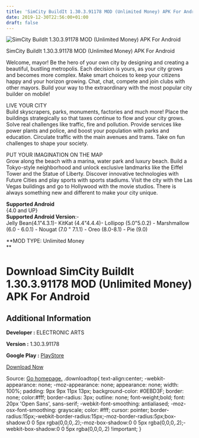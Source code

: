 ```yaml
---
title: 'SimCity BuildIt 1.30.3.91178 MOD (Unlimited Money) APK For Android'
date: 2019-12-30T22:56:00+01:00
draft: false
---
```


![SimCity BuildIt 1.30.3.91178 MOD (Unlimited Money) APK For Android](https://i1.wp.com/apkhome.net/wp-content/uploads/2019/12/SimCity-BuildIt-1.30.3.91178-MOD-Unlimited-Money.png "SimCity BuildIt 1.30.3.91178 MOD (Unlimited Money) APK For Android")

  

SimCity BuildIt 1.30.3.91178 MOD (Unlimited Money) APK For Android

Welcome, mayor! Be the hero of your own city by designing and creating a beautiful, bustling metropolis. Each decision is yours, as your city grows and becomes more complex. Make smart choices to keep your citizens happy and your horizon growing. Chat, chat, compete and join clubs with other mayors. Build your way to the extraordinary with the most popular city builder on mobile!

LIVE YOUR CITY  
Build skyscrapers, parks, monuments, factories and much more! Place the buildings strategically so that taxes continue to flow and your city grows. Solve real challenges like traffic, fire and pollution. Provide services like power plants and police, and boost your population with parks and education. Circulate traffic with the main avenues and trams. Take on fun challenges to shape your society.

PUT YOUR IMAGINATION ON THE MAP  
Grow along the beach with a marina, water park and luxury beach. Build a Tokyo-style neighborhood and unlock exclusive landmarks like the Eiffel Tower and the Statue of Liberty. Discover innovative technologies with Future Cities and play sports with sports stadiums. Visit the city with the Las Vegas buildings and go to Hollywood with the movie studios. There is always something new and different to make your city unique.

**Supported Android**  
{4.0 and UP}  
**Supported Android Version**:-  
Jelly Bean(4.1"4.3.1)- KitKat (4.4"4.4.4)- Lollipop (5.0"5.0.2) - Marshmallow (6.0 - 6.0.1) - Nougat (7.0 " 7.1.1) - Oreo (8.0-8.1) - Pie (9.0)

**MOD TYPE: Unlimited Money  
**

Download SimCity BuildIt 1.30.3.91178 MOD (Unlimited Money) APK For Android
===========================================================================

Additional Information
----------------------

**Developer :** ELECTRONIC ARTS

**Version :** 1.30.3.91178

**Google Play :** [PlayStore](https://play.google.com/store/apps/details?id=com.ea.game.simcitymobile_row)

  

[Download Now](https://store4app.co/post/simcity-buildit-1-30-3-91178-mod-unlimited-money-apk-for-android_1577722686)

  
Source: [Go homepage.](https://store4app.co/post/simcity-buildit-1-30-3-91178-mod-unlimited-money-apk-for-android_1577722686) .downloadtop{ text-align:center; -webkit-appearance: none; -moz-appearance: none; appearance: none; width: 100%; padding: 9px 9px 11px 13px; background-color: #0EBD3F; border: none; color:#fff; border-radius: 3px; outline: none; font-weight;bold; font: 20px 'Open Sans', sans-serif; -webkit-font-smoothing: antialiased; -moz-osx-font-smoothing: grayscale; color: #fff; cursor: pointer; border-radius:15px;-webkit-border-radius:15px;-moz-border-radius:5px;box-shadow:0 0 5px rgba(0,0,0,.2);-moz-box-shadow:0 0 5px rgba(0,0,0,.2);-webkit-box-shadow:0 0 5px rgba(0,0,0,.2) !important; }